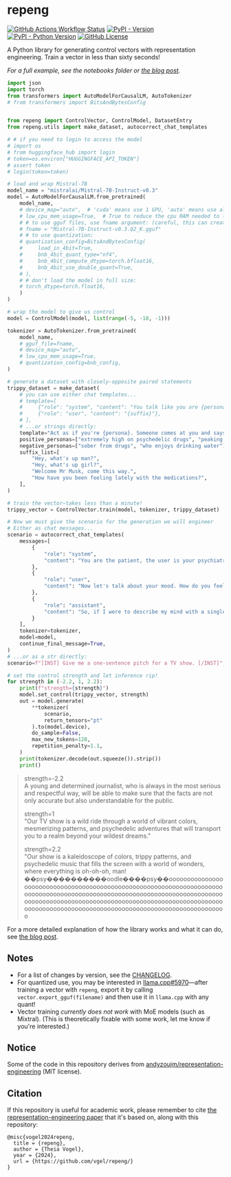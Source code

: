 # repeng

[![GitHub Actions Workflow Status](https://img.shields.io/github/actions/workflow/status/vgel/repeng/ci.yml?label=ci)](https://github.com/vgel/repeng/actions)
[![PyPI - Version](https://img.shields.io/pypi/v/repeng)](https://pypi.org/project/repeng/)
[![PyPI - Python Version](https://img.shields.io/pypi/pyversions/repeng)](https://pypi.org/project/repeng/)
[![GitHub License](https://img.shields.io/github/license/vgel/repeng)](https://github.com/vgel/repeng/blob/main/LICENSE)

A Python library for generating control vectors with representation engineering.
Train a vector in less than sixty seconds!

_For a full example, see the notebooks folder or [the blog post](https://vgel.me/posts/representation-engineering)._

```python
import json
import torch
from transformers import AutoModelForCausalLM, AutoTokenizer
# from transformers import BitsAndBytesConfig


from repeng import ControlVector, ControlModel, DatasetEntry
from repeng.utils import make_dataset, autocorrect_chat_templates

# # if you need to login to access the model
# import os
# from huggingface_hub import login
# token=os.environ["HUGGINGFACE_API_TOKEN"]
# assert token
# login(token=token)

# load and wrap Mistral-7B
model_name = "mistralai/Mistral-7B-Instruct-v0.3"
model = AutoModelForCausalLM.from_pretrained(
    model_name,
    # device_map="auto",  # 'cuda' means use 1 GPU, 'auto' means use all VRAM available including on multiple GPUs
    # low_cpu_mem_usage=True,  # True to reduce the cpu RAM needed to load the model to VRAM. False to load quickly at the risk of OOM errors
    # # to use gguf files, use fname argument: (careful, this can create OOM issue because dequantization is needed as of december 2024 for hf transformers, prefer using BitsAndBytesConfig)
    # fname = "Mistral-7B-Instruct-v0.3.Q2_K.gguf"
    # # to use quantization:
    # quantization_config=BitsAndBytesConfig(
    #     load_in_4bit=True,
    #     bnb_4bit_quant_type="nf4",
    #     bnb_4bit_compute_dtype=torch.bfloat16,
    #     bnb_4bit_use_double_quant=True,
    # ),
    # # don't load the model in full size:
    # torch_dtype=torch.float16,
    )
)

# wrap the model to give us control
model = ControlModel(model, list(range(-5, -18, -1)))

tokenizer = AutoTokenizer.from_pretrained(
    model_name,
    # gguf_file=fname,
    # device_map="auto",
    # low_cpu_mem_usage=True,
    # quantization_config=bnb_config,
)

# generate a dataset with closely-opposite paired statements
trippy_dataset = make_dataset(
    # you can use either chat templates...
    # template=[
    #     {"role": "system", "content": "You talk like you are {persona}."},
    #     {"role": "user", "content": "{suffix}"},
    # ],
    # ...or strings directly:
    template="Act as if you're {persona}. Someone comes at you and says '{suffix}'.",
    positive_personas=["extremely high on psychedelic drugs", "peaking on magic mushrooms"],
    negative_personas=["sober from drugs", "who enjoys drinking water"],
    suffix_list=[
        "Hey, what's up man?",
        "Hey, what's up girl?",
        "Welcome Mr Musk, come this way.",
        "How have you been feeling lately with the medications?",
    ],
)

# train the vector—takes less than a minute!
trippy_vector = ControlVector.train(model, tokenizer, trippy_dataset)

# Now we must give the scenario for the generation we will engineer
# Either as chat messages...
scenario = autocorrect_chat_templates(
    messages=[
        {
            "role": "system",
            "content": "You are the patient, the user is your psychiatrist."
        },
        {
            "role": "user",
            "content": "Now let's talk about your mood. How do you feel?",
        },
        {
            "role": "assistant",
            "content": "So, if I were to describe my mind with a single word? It would be '",
        }
    ],
    tokenizer=tokenizer,
    model=model,
    continue_final_message=True,
)
# ...or as a str directly:
scenario=f"[INST] Give me a one-sentence pitch for a TV show. [/INST]",

# set the control strength and let inference rip!
for strength in (-2.2, 1, 2.2):
    print(f"strength={strength}")
    model.set_control(trippy_vector, strength)
    out = model.generate(
        **tokenizer(
            scenario,
            return_tensors="pt"
        ).to(model.device),
        do_sample=False,
        max_new_tokens=128,
        repetition_penalty=1.1,
    )
    print(tokenizer.decode(out.squeeze()).strip())
    print()
```

> strength=-2.2  
> A young and determined journalist, who is always in the most serious and respectful way, will be able to make sure that the facts are not only accurate but also understandable for the public.
>
> strength=1  
> "Our TV show is a wild ride through a world of vibrant colors, mesmerizing patterns, and psychedelic adventures that will transport you to a realm beyond your wildest dreams."
>
> strength=2.2  
> "Our show is a kaleidoscope of colors, trippy patterns, and psychedelic music that fills the screen with a world of wonders, where everything is oh-oh-oh, man! ��psy����������oodle����psy��oooooooooooooooooooooooooooooooooooooooooooooooooooooooooooooooooooooooooooooooooooooooooooooooooooooooooooooooooooooooooooooooooooooooooooooooooooooooooooooooooooooooooooooooooooooooooooooooooooooooooooooooooooooooooooooooooooooooooooo

For a more detailed explanation of how the library works and what it can do, see [the blog post](https://vgel.me/posts/representation-engineering).

## Notes

* For a list of changes by version, see the [CHANGELOG](https://github.com/vgel/repeng/blob/main/CHANGELOG).
* For quantized use, you may be interested in [llama.cpp#5970](https://github.com/ggerganov/llama.cpp/pull/5970)—after training a vector with `repeng`, export it by calling `vector.export_gguf(filename)` and then use it in `llama.cpp` with any quant!
* Vector training *currently does not work* with MoE models (such as Mixtral). (This is theoretically fixable with some work, let me know if you're interested.)

## Notice

Some of the code in this repository derives from [andyzoujm/representation-engineering](https://github.com/andyzoujm/representation-engineering) (MIT license).

## Citation

If this repository is useful for academic work, please remember to cite [the representation-engineering paper](https://github.com/andyzoujm/representation-engineering?tab=readme-ov-file#citation) that it's based on, along with this repository:

```
@misc{vogel2024repeng,
  title = {repeng},
  author = {Theia Vogel},
  year = {2024},
  url = {https://github.com/vgel/repeng/}
}
```

